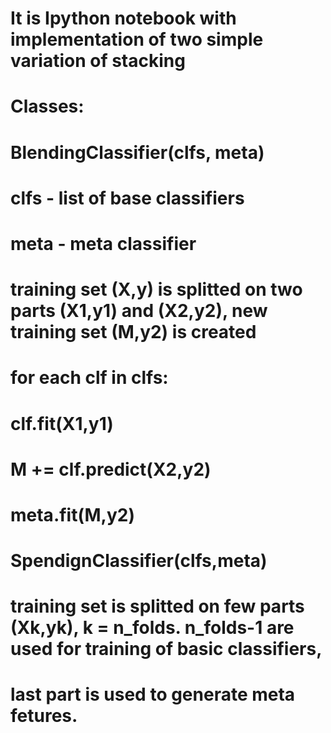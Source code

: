 # It is Ipython notebook with implementation of two simple variation of stacking
# 
# Classes:
#    BlendingClassifier(clfs, meta) 
#
#        clfs - list of base classifiers
#        meta - meta classifier
#
#        training set (X,y) is splitted on two parts (X1,y1) and (X2,y2), new training set (M,y2) is created
#
#        for each clf in clfs:
#             clf.fit(X1,y1)
#             M += clf.predict(X2,y2)
#             
#        meta.fit(M,y2)
#
#    SpendignClassifier(clfs,meta)
#
#         training set is splitted on few parts (Xk,yk), k = n_folds. n_folds-1 are used for training of basic classifiers, 
#         last part is used to generate meta fetures.
